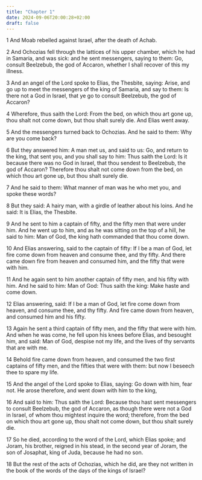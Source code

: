 ```yaml
---
title: "Chapter 1"
date: 2024-09-06T20:00:28+02:00
draft: false
---
```



1 And Moab rebelled against Israel, after the death of Achab.

2 And Ochozias fell through the lattices of his upper chamber, which he had in Samaria, and was sick: and he sent messengers, saying to them: Go, consult Beelzebub, the god of Accaron, whether I shall recover of this my illness.

3 And an angel of the Lord spoke to Elias, the Thesbite, saying: Arise, and go up to meet the messengers of the king of Samaria, and say to them: Is there not a God in Israel, that ye go to consult Beelzebub, the god of Accaron?

4 Wherefore, thus saith the Lord: From the bed, on which thou art gone up, thou shalt not come down, but thou shalt surely die. And Elias went away.

5 And the messengers turned back to Ochozias. And he said to them: Why are you come back?

6 But they answered him: A man met us, and said to us: Go, and return to the king, that sent you, and you shall say to him: Thus saith the Lord: Is it because there was no God in Israel, that thou sendest to Beelzebub, the god of Accaron? Therefore thou shalt not come down from the bed, on which thou art gone up, but thou shalt surely die.

7 And he said to them: What manner of man was he who met you, and spoke these words?

8 But they said: A hairy man, with a girdle of leather about his loins. And he said: It is Elias, the Thesbite.

9 And he sent to him a captain of fifty, and the fifty men that were under him. And he went up to him, and as he was sitting on the top of a hill, he said to him: Man of God, the king hath commanded that thou come down.

10 And Elias answering, said to the captain of fifty: If I be a man of God, let fire come down from heaven and consume thee, and thy fifty. And there came down fire from heaven and consumed him, and the fifty that were with him.

11 And he again sent to him another captain of fifty men, and his fifty with him. And he said to him: Man of God: Thus saith the king: Make haste and come down.

12 Elias answering, said: If I be a man of God, let fire come down from heaven, and consume thee, and thy fifty. And fire came down from heaven, and consumed him and his fifty.

13 Again he sent a third captain of fifty men, and the fifty that were with him. And when he was come, he fell upon his knees before Elias, and besought him, and said: Man of God, despise not my life, and the lives of thy servants that are with me.

14 Behold fire came down from heaven, and consumed the two first captains of fifty men, and the fifties that were with them: but now I beseech thee to spare my life.

15 And the angel of the Lord spoke to Elias, saying: Go down with him, fear not. He arose therefore, and went down with him to the king,

16 And said to him: Thus saith the Lord: Because thou hast sent messengers to consult Beelzebub, the god of Accaron, as though there were not a God in Israel, of whom thou mightest inquire the word; therefore, from the bed on which thou art gone up, thou shalt not come down, but thou shalt surely die.

17 So he died, according to the word of the Lord, which Elias spoke; and Joram, his brother, reigned in his stead, in the second year of Joram, the son of Josaphat, king of Juda, because he had no son.

18 But the rest of the acts of Ochozias, which he did, are they not written in the book of the words of the days of the kings of Israel?

